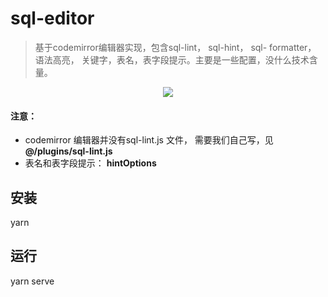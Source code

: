 <!--
 * @Author: 张飞青
 * @Description: readme
 * @LastEditors: zhangfeiqing
 * @LastEditTime: 2022-10-25 10:45:42
 * Copyright (c) 2022 by ziroom, All Rights Reserved. 
-->
# sql-editor

> 基于codemirror编辑器实现，包含sql-lint， sql-hint， sql- formatter， 语法高亮， 关键字，表名，表字段提示。主要是一些配置，没什么技术含量。

<div align=center><img src=https://smsimg.ziroom.com/97ed0527-cbb3-48d9-ab61-f60dbabf38f2.gif></div>

#### 注意：

- codemirror 编辑器并没有sql-lint.js 文件， 需要我们自己写，见 **@/plugins/sql-lint.js**
- 表名和表字段提示： **hintOptions**
## 安装

yarn

## 运行

yarn serve
